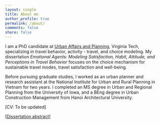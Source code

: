 ```yaml
---
layout: single
title: About me
author_profile: true
permalink: /about/
comments: false
share: false
---
```


I am a PhD candidate at [Urban Affairs and Planning](http://uap.vt.edu/), Virginia Tech, specializing in travel behavior, activity - travel, and choice modeling. My dissertation _Emotional Agents: Modeling Satisfaction, Habit, Attitude, and Perceptions in Travel Behavior_
 focuses on the choice mechanism for sustainable travel modes, travel satisfaction and well-being. 

Before pursuing graduate studies, I worked as an urban planner and research assistant at the National Institute for Urban and Rural Planning in Vietnam for two years. I completed an MS degree in Urban and Regional Planning from the University of Iowa, and a BEng degree in Urban Construction Management from Hanoi Architectural University. 

[CV: To be updated]

[[Dissertation abstract](https://www.dropbox.com/s/pulwukk35fehs7o/DissertationAbstract_HuyenLe.pdf)]
